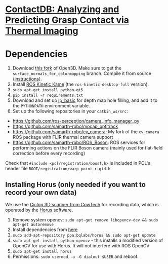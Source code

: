 # [ContactDB: Analyzing and Predicting Grasp Contact via Thermal Imaging](https://contactdb.cc.gatech.edu)
# Dependencies
1. Download [this fork](https://github.com/samarth-robo/Open3D/tree/surface_normals_for_colormapping) of Open3D. Make sure to get the `surface_normals_for_colormapping` branch. Compile it from source ([instructions](http://www.open3d.org/docs/compilation.html)).
2. Install [ROS Kinetic Kame](http://wiki.ros.org/kinetic/Installation) (the `ros-kinetic-desktop-full` version).
3. `sudo apt-get install python-qt5`
4. `pip install -r requirements.txt`
5. Download and set up [ip_basic](https://github.com/kujason/ip_basic) for depth map hole filling, and add it to the `PYTHONPATH` environment variable.
6. Set up the following repositories in your `catkin_ws/src`:
- https://github.com/ros-perception/camera_info_manager_py
- https://github.com/samarth-robo/mocap_optitrack
- https://github.com/samarth-robo/cv_camera: My fork of the `cv_camera` ROS package with FLIR thermal camera support
- https://github.com/samarth-robo/ROS_Boson: ROS services for performing actions on the FLIR Boson camera (mainly used for flat-field correction before every recording)

Check that `#include <pcl/registration/boost.h>` is included in PCL's header file `ROOT/registration/warp_point_rigid.h`.

## Installing Horus (only needed if you want to record your own data)
We use the [Ciclop 3D scanner from CowTech](https://www.cowtechengineering.com/3d-scanners) for recording data, which is operated by the [Horus](https://horus.readthedocs.io/) software.
1. Remove system opencv: `sudo apt-get remove libopencv-dev && sudo apt-get autoremove`
2. Install dependencies from [here](https://github.com/LibreScanner/horus/blob/develop/doc/development/ubuntu.md)
3. `sudo add-apt-repository ppa:bqlabs/horus && sudo apt-get update`
4. `sudo apt-get install python-opencv` - this installs a modified version of OpenCV for use with Horus. It will not interfere with ROS OpenCV 
6. `sudo apt-get install horus`
7. Permissions: `sudo usermod -a -G dialout $USER` and reboot.
